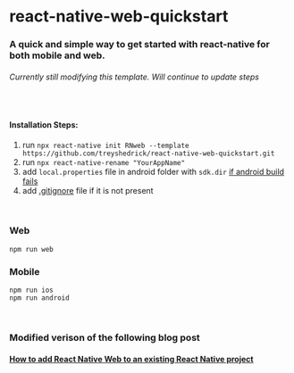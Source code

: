# react-native-web-quickstart
### A quick and simple way to get started with react-native for both mobile and web.
###### Currently still modifying this template. Will continue to update steps

<br/>

#### Installation Steps:
1. run ```npx react-native init RNweb --template https://github.com/treyshedrick/react-native-web-quickstart.git```
2. run ```npx react-native-rename "YourAppName"```
3. add ```local.properties``` file in android folder with ```sdk.dir``` [if android build fails](https://stackoverflow.com/questions/32634352/react-native-android-build-failed-sdk-location-not-found)
5. add [.gitignore](https://github.com/facebook/react-native/blob/main/template/_gitignore) file if it is not present

<br/>

### Web
```
npm run web
```

### Mobile
```
npm run ios
npm run android
```

<br/>

### Modified verison of the following blog post
#### [How to add React Native Web to an existing React Native project](https://arry.medium.com/how-to-add-react-native-web-to-an-existing-react-native-project-eb98c952c12f)
